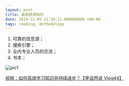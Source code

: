 ```yaml
---
layout: post
title: 高效获得知识
date: 2019-11-05 11:50:11.000000000 +09:00
tags: reading, methodology
---
```


1. 可靠的信息源；
2. 搜索引擎；
3. 业内专业人员的交流；
4. 书本；

![pic1](https://github.com/StonesLuo/stonesluo.github.io/raw/master/_posts/2019-11-05-高效获得知识.resources/高效获得知识.png)

[视频：如何高效学习知识并持续进步？【李自然说 Vlog44】](https://www.youtube.com/watch?v=UrI3uawGl5U)
